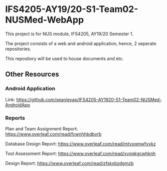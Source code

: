 # IFS4205-AY19/20-S1-Team02-NUSMed-WebApp

This project is for NUS module, IFS4205, AY19/20 Semester 1.

The project consists of a web and android application, hence, 2 seperate repositories.

This repository will be used to house documents and etc.

## Other Resources

### Android Application
Link: https://github.com/seanieyap/IFS4205-AY1920-S1-Team02-NUSMed-AndroidApp

### Reports
Plan and Team Assignment Report: https://www.overleaf.com/read/fcwnhhbdbvrb

Database Design Report: https://www.overleaf.com/read/mtvxqmwfvvkz

Tool Assessment Report: https://www.overleaf.com/read/xvqqkgcwhknh

Design Report: https://www.overleaf.com/read/zfskxbzdgmzb

